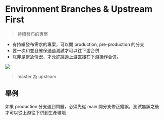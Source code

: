 # Environment Branches & Upstream First
> 持續發布的專案

- 有持續發布需求的專案，可以開 production, pre-production 的分支
- 要一次和並且確保通過測試才可以往下游合併
- 除非是緊急情況，才允許跳過上游直接在下游操作合併。

![](https://ithelp.ithome.com.tw/upload/images/20191015/20072606Bsq4LWrZKR.png)

> master 為 upsteam


## 舉例
如果 production 分支遇到問題，必須先從 main 開分支修正錯誤，測試無誤之後才可以從上游往下併到生產環境
